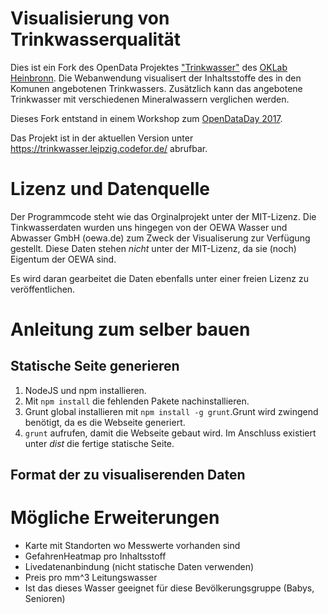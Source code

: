 # Visualisierung von Trinkwasserqualität
Dies ist ein Fork des OpenData Projektes ["Trinkwasser"](http://opendatalab.de/projects/trinkwasser/) des [OKLab Heinbronn](http://codefor.de/heilbronn/). Die Webanwendung visualisert der Inhaltsstoffe des in den Komunen angebotenen Trinkwassers. Zusätzlich kann das angebotene Trinkwasser mit verschiedenen Mineralwassern verglichen werden. 

Dieses Fork entstand in einem Workshop zum [OpenDataDay 2017](http://opendataday.org/).

Das Projekt ist in der aktuellen Version unter https://trinkwasser.leipzig.codefor.de/ abrufbar.

# Lizenz und Datenquelle
Der Programmcode steht wie das Orginalprojekt unter der MIT-Lizenz. Die Tinkwasserdaten wurden uns hingegen von der OEWA Wasser und Abwasser GmbH (oewa.de) zum Zweck der Visualiserung zur Verfügung gestellt. Diese Daten stehen *nicht* unter der MIT-Lizenz, da sie (noch) Eigentum der OEWA sind. 

Es wird daran gearbeitet die Daten ebenfalls unter einer freien Lizenz zu veröffentlichen.

# Anleitung zum selber bauen
## Statische Seite generieren
1. NodeJS und npm installieren.
2. Mit `npm install` die fehlenden Pakete nachinstallieren.
3. Grunt global installieren mit `npm install -g grunt`.Grunt wird zwingend benötigt, da es die Webseite generiert.
4. `grunt` aufrufen, damit die Webseite gebaut wird. Im Anschluss existiert unter *dist* die fertige statische Seite. 

## Format der zu visualiserenden Daten

# Mögliche Erweiterungen
* Karte mit Standorten wo Messwerte vorhanden sind
* GefahrenHeatmap pro Inhaltsstoff
* Livedatenanbindung (nicht statische Daten verwenden)
* Preis pro mm^3 Leitungswasser
* Ist das dieses Wasser geeignet für diese Bevölkerungsgruppe (Babys, Senioren)
